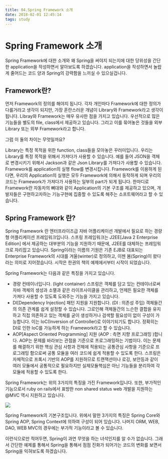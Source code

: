 ```yaml
---
title: 04.Spring Framework 소개
date: 2018-02-01 12:45:14
tags: study
---
```

# Spring Framework 소개

Spring Framework에 대한 소개와 왜 Spring을 써야지 되는지에 대한 당위성을 간단한 application을 작성하면서 알아보도록 하겠습니다.
application을 작성하면서 놀랍게 줄어드는 코드 양과 Spring의 강력함을 느끼실 수 있으실겁니다.

## Framework란?

먼저 Framework의 정의를 해야지 됩니다. 각자 개인마다 Framework에 대한 정의가 다를거라고 생각이 되지만, 가장 혼란스러운 개념이 Library와 Framework라고 생각이 됩니다.
Libray와 Framework는 매우 유사한 점을 가지고 있습니다. 우선적으로 많은 기능들을 별도의 file, class에서 제공하고 있습니다. 그리고 이를 묶어놓은 것들을 외부 Library 또는 외부 Framework라고 합니다.

그럼 이 둘의 차이는 무엇일까요?

Library는 특정 목적을 위한 function, class들을 모아놓은 꾸러미입니다. 우리는 Library를 특정 목적을 위해서 가져다가 사용할 수 있습니다. 예를 들어 JSON을 객체로 변경시키기 위해서 Jackson과 같은 Json Library를 가져다가 사용할 수 있습니다.
Framework를 application의 실행 flow를 변경시킵니다. Framework를 이용하게 된다면, 우리의 Application의 실행은 모두 Framework에 의해서 동작하게 되며 우리의 코드는 Framework가 가져다가 사용하는 일부의 part가 되게 됩니다.
한마디로 Framework란 자동차의 뼈대와 같이 Application의 기본 구조를 제공하고 있으며, 개발자들은 구현하고자하는 기능구현에 집중할 수 있도록 해주는 소프트웨어라고 할 수 있습니다.

## Spring Framework 란?

Spring Framework 란 엔터프라이즈급 자바 어플리케이션 개발에서 필요로 하는 경량형 어플리케이션 프레임워크입니다.
스프링 프레임워크는 J2EE[Java 2 Enterprise Edition] 에서 제공하는 대부분의 기능을 지원하기 때문에, J2EE를 대체하는 프레임워크로 자리잡고 있습니다. Spring이라는 이름의 기원은 기존 EJB로 대표되는 Enterprise Framework의 시대를 겨울(winter)로 정의하고, 이젠 봄(Spring)이 왔다 라는 의미로 지어졌습니다. 시작은 한권의 책의 예제에서부터 시작이 되었습니다.

Spring Framework는 다음과 같은 특징을 가지고 있습니다.

* 경량 컨테이너입니다. (light container) 스프링은 객체를 담고 있는 컨테이너로써 자바 객체의 생성과 소멸과 같은 라이프사이클을 관리하고, 언제든 필요한 객체를 가져다 사용할 수 있도록 도와주는 기능을 가지고 있습니다.
* DI[Dependency Injection] 패턴 지원을 지원합니다. (DI : 의존성 주입) 객체들간의 의존 관계를 쉽게 설정할 수 있습니다. 그로인해 객체들간의 느슨한 결합을 유지하고 직접 의존하고 있는 객체를 굳이 생성하거나 검색할 필요성이 없이 구성이 가능합니다. 이는 IoC(Inversion of Controller)로 이야기되기도 합니다. 정확히는 DI로 인한 IoC를 가능하게 하는 Framework라고 할 수 있습니다.
* AOP[Aspect Oriented Programming] 지원 (AOP : 측면 지향 프로그래밍 )합니다. AOP는 문제를 바라보는 관점을 기준으로 프로그래밍하는 기법이다. 이는 문제를 해결하기 위한 핵심 관심 사항과 전체에 적용되는 공통관심 사항을 기준으로 프로그래밍 함으로써 공통 모듈을 여러 코드에 쉽게 적용할 수 있도록 한다. 스프링은 자체적으로 프록시 기반의 AOP를 지원하므로 트랜잭션이나 로깅, 보안등과 같이 여러 모듈에서 공통적으로 필요하지만 실제모듈핵심은 아닌 기능들을 분리하여 각 모듈에 적용할 수 있도록 한다.

Spring Framework는 위의 3가지의 특징을 가진 Framework입니다. 또한, 부가적인 기능으로서 ruby on rails에서 표방한 non shared status web 개발을 지원하는 @MVC 역시 지원하고 있습니다.

![](/images/04/spring.png)

Spring Framework의 기본구조입니다. 위에서 말한 3가지의 특징은 Spring Core와 Spring AOP, Spring Context에 의하여 구성이 되어 있습니다. 나머지 ORM, WEB, DAO, WEB MVC의 경우에는 부가적 기능이라고 볼 수 있습니다.

이런식으로만 적어두면, Spring이 과연 무엇을 하는 녀석인지를 알 수가 없습니다. 그래서 간단한 예제를 통해서 Spring을 통해서 점점 진화가 되어가는 코드의 변화를 보면서 Spring을 익혀보도록 하겠습니다.
